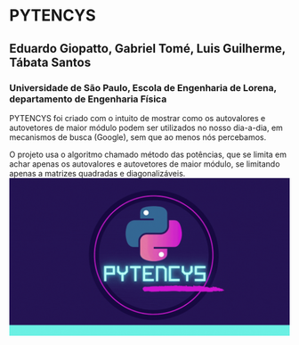 # PYTENCYS

## Eduardo Giopatto, Gabriel Tomé, Luis Guilherme, Tábata Santos

### Universidade de São Paulo, Escola de Engenharia de Lorena, departamento de Engenharia Física

  PYTENCYS foi criado com o intuito de mostrar como os autovalores e autovetores de maior módulo podem ser utilizados no nosso dia-a-dia, em mecanismos de busca (Google), sem que ao menos nós percebamos.

  O projeto usa o algoritmo chamado método das potências, que se limita em achar apenas os autovalores e autovetores de maior módulo, se limitando apenas a matrizes quadradas e diagonalizáveis.
![](PYTENCYS/pythonline.gif)
